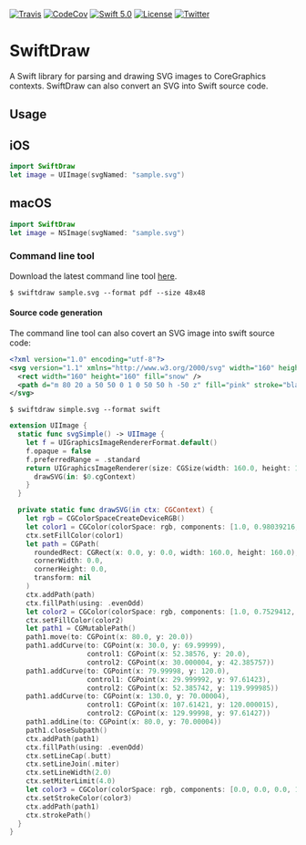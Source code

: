 [![Travis](https://api.travis-ci.org/swhitty/SwiftDraw.svg?branch=master)](https://travis-ci.org/swhitty/SwiftDraw)
[![CodeCov](https://codecov.io/gh/swhitty/SwiftDraw/branch/master/graphs/badge.svg)](https://codecov.io/gh/swhitty/SwiftDraw/branch/master)
[![Swift 5.0](https://img.shields.io/badge/swift-5.0-red.svg?style=flat)](https://developer.apple.com/swift)
[![License](https://img.shields.io/badge/license-zlib-lightgrey.svg)](https://opensource.org/licenses/Zlib)
[![Twitter](https://img.shields.io/badge/twitter-@simonwhitty-blue.svg)](http://twitter.com/simonwhitty)

# SwiftDraw

A Swift library for parsing and drawing SVG images to CoreGraphics contexts.  SwiftDraw can also convert an SVG into Swift source code.

## Usage

## iOS

```swift
import SwiftDraw
let image = UIImage(svgNamed: "sample.svg")
```

## macOS

```swift
import SwiftDraw
let image = NSImage(svgNamed: "sample.svg")
```

### Command line tool

Download the latest command line tool [here](https://github.com/swhitty/SwiftDraw/releases/latest/download/SwiftDraw.dmg).

`$ swiftdraw sample.svg --format pdf --size 48x48`


#### Source code generation

The command line tool can also covert an SVG image into swift source code:

```xml
<?xml version="1.0" encoding="utf-8"?>
<svg version="1.1" xmlns="http://www.w3.org/2000/svg" width="160" height="160">
  <rect width="160" height="160" fill="snow" />
  <path d="m 80 20 a 50 50 0 1 0 50 50 h -50 z" fill="pink" stroke="black" stroke-width="2"/>
</svg>
```

`$ swiftdraw simple.svg --format swift`

```swift
extension UIImage {
  static func svgSimple() -> UIImage {
    let f = UIGraphicsImageRendererFormat.default()
    f.opaque = false
    f.preferredRange = .standard
    return UIGraphicsImageRenderer(size: CGSize(width: 160.0, height: 160.0), format: f).image {
      drawSVG(in: $0.cgContext)
    }
  }

  private static func drawSVG(in ctx: CGContext) {
    let rgb = CGColorSpaceCreateDeviceRGB()
    let color1 = CGColor(colorSpace: rgb, components: [1.0, 0.98039216, 0.98039216, 1.0])!
    ctx.setFillColor(color1)
    let path = CGPath(
      roundedRect: CGRect(x: 0.0, y: 0.0, width: 160.0, height: 160.0),
      cornerWidth: 0.0,
      cornerHeight: 0.0,
      transform: nil
    )
    ctx.addPath(path)
    ctx.fillPath(using: .evenOdd)
    let color2 = CGColor(colorSpace: rgb, components: [1.0, 0.7529412, 0.79607844, 1.0])!
    ctx.setFillColor(color2)
    let path1 = CGMutablePath()
    path1.move(to: CGPoint(x: 80.0, y: 20.0))
    path1.addCurve(to: CGPoint(x: 30.0, y: 69.99999),
                   control1: CGPoint(x: 52.38576, y: 20.0),
                   control2: CGPoint(x: 30.000004, y: 42.385757))
    path1.addCurve(to: CGPoint(x: 79.99998, y: 120.0),
                   control1: CGPoint(x: 29.999992, y: 97.61423),
                   control2: CGPoint(x: 52.385742, y: 119.999985))
    path1.addCurve(to: CGPoint(x: 130.0, y: 70.00004),
                   control1: CGPoint(x: 107.61421, y: 120.000015),
                   control2: CGPoint(x: 129.99998, y: 97.61427))
    path1.addLine(to: CGPoint(x: 80.0, y: 70.00004))
    path1.closeSubpath()
    ctx.addPath(path1)
    ctx.fillPath(using: .evenOdd)
    ctx.setLineCap(.butt)
    ctx.setLineJoin(.miter)
    ctx.setLineWidth(2.0)
    ctx.setMiterLimit(4.0)
    let color3 = CGColor(colorSpace: rgb, components: [0.0, 0.0, 0.0, 1.0])!
    ctx.setStrokeColor(color3)
    ctx.addPath(path1)
    ctx.strokePath()
  }
}
```

